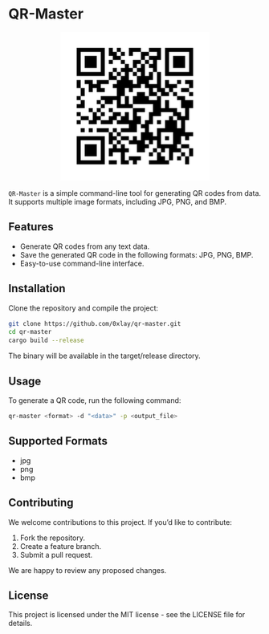 # QR-Master

<p align="center">
    <img src=".github/assets/intro.png" alt="intro image" />
</p>

`QR-Master` is a simple command-line tool for generating QR codes from data. It supports multiple image formats, including JPG, PNG, and BMP.

## Features
- Generate QR codes from any text data.
- Save the generated QR code in the following formats: JPG, PNG, BMP.
- Easy-to-use command-line interface.

## Installation

Clone the repository and compile the project:
```bash
git clone https://github.com/0xlay/qr-master.git
cd qr-master
cargo build --release
```
The binary will be available in the target/release directory.

## Usage

To generate a QR code, run the following command:

```bash
qr-master <format> -d "<data>" -p <output_file>
```

## Supported Formats
* jpg
* png
* bmp

## Contributing

We welcome contributions to this project. If you’d like to contribute:
1. Fork the repository.
2. Create a feature branch.
3. Submit a pull request.

We are happy to review any proposed changes.

## License

This project is licensed under the MIT license - see the LICENSE file for details.
